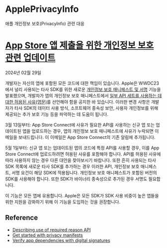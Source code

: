 # ApplePrivacyInfo
애플 개인정보 보호(PrivacyInfo) 관련 대응


# [App Store 앱 제출을 위한 개인정보 보호 관련 업데이트](https://developer.apple.com/kr/news/?id=3d8a9yyh)

2024년 02월 29일

개발자는 자신의 앱에 포함된 모든 코드에 대한 책임이 있습니다. Apple은 WWDC23에서 널리 사용되는 타사 SDK를 위한 새로운 [개인정보 보호 매니페스트 및 서명](https://developer.apple.com/kr/support/third-party-SDK-requirements/) 기능을 발표했으며, 개발자가 앱의 개인정보 보호 매니페스트에서 [일부 API 세트를 사용하는 데 대한 허용된 사유(영문)](https://developer.apple.com/documentation/bundleresources/privacy_manifest_files/describing_use_of_required_reason_api)를 선언해야 함을 공지한 바 있습니다. 이러한 변경 사항은 개발자가 타사 SDK의 데이터 사용 방식, 소프트웨어 종속성 보안, 사용자 개인정보를 위해 제공되는 추가 보호 기능 등을 파악하는 데 도움이 됩니다.

3월 13일부터: App Store Connect에 사유가 필요한 API를 사용하는 신규 앱 또는 업데이트된 앱을 업로드하는 경우, 앱의 개인정보 보호 매니페스트에 사유가 누락되면 이메일을 보내드립니다. 이 이메일은 App Store Connect의 기존 알림에 추가됩니다.

5월 1일부터: 신규 앱 또는 업데이트된 앱의 코드에 특정 API를 사용할 경우, 이를 App Store Connect에 업로드하려면 허용된 사유를 포함해야 합니다. API를 허용된 사유에 따라 사용하지 않는 경우 다른 대안을 찾아보시기 바랍니다. 또한 흔히 사용되는 타사 SDK 목록에 새로운 타사 SDK를 추가하는 경우 이러한 API, 개인정보 보호 매니페스트, 서명 요건이 해당 SDK에 적용됩니다. 개인정보 보호 매니페스트가 포함된 버전의 SDK를 사용해야 합니다. 또한 SDK가 바이너리 종속성으로 추가된 경우 서명도 필요합니다.

이 기능은 모든 앱에 유용합니다. Apple은 모든 SDK가 SDK 사용 비중이 높은 앱들을 위한 지원을 강화하기 위해 이 기능을 도입하는 것을 권장합니다.


## Reference
- [Describing use of required reason API](https://developer.apple.com/documentation/bundleresources/privacy_manifest_files/describing_use_of_required_reason_api)
- [Get started with privacy manifests](https://developer.apple.com/wwdc23/10060)
- [Verify app dependencies with digital signatures](https://developer.apple.com/wwdc23/10061)

